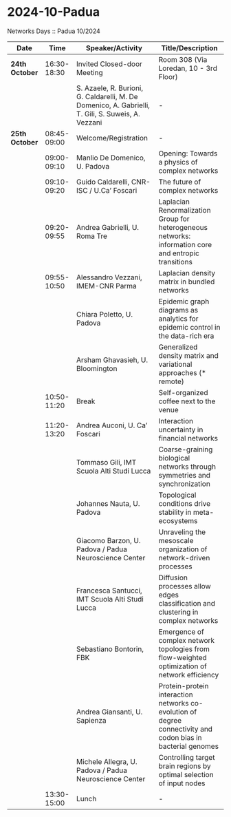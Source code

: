 # 2024-10-Padua
Networks Days :: Padua 10/2024

| Date            | Time            | Speaker/Activity                                          | Title/Description                                                                               |
|-----------------|-----------------|-----------------------------------------------------------|-------------------------------------------------------------------------------------------------|
| **24th October** | 16:30-18:30     | Invited Closed-door Meeting                               | Room 308 (Via Loredan, 10 - 3rd Floor)                                                          | -                                   |
|                 |                 | S. Azaele, R. Burioni, G. Caldarelli, M. De Domenico, A. Gabrielli, T. Gili, S. Suweis, A. Vezzani               | -                                                                                               |                                     |
| **25th October** | 08:45-09:00     | Welcome/Registration                                      | -                                                                                               |                                     |
|                 | 09:00-09:10     | Manlio De Domenico, U. Padova                              | Opening: Towards a physics of complex networks                                                  |                                     |
|                 | 09:10-09:20     | Guido Caldarelli, CNR-ISC / U.Ca’ Foscari                  | The future of complex networks                                                                  |                                     |
|                 | 09:20-09:55     | Andrea Gabrielli, U. Roma Tre                              | Laplacian Renormalization Group for heterogeneous networks: information core and entropic transitions |                                     |
|                 | 09:55-10:50     | Alessandro Vezzani, IMEM-CNR Parma                         | Laplacian density matrix in bundled networks                                                    |                                     |
|                 |                 | Chiara Poletto, U. Padova                                  | Epidemic graph diagrams as analytics for epidemic control in the data-rich era                  |                                     |
|                 |                 | Arsham Ghavasieh, U. Bloomington                           | Generalized density matrix and variational approaches (* remote)                                |                                     |
|                 | 10:50-11:20     | Break                                                     | Self-organized coffee next to the venue                                                         |                                     |
|                 | 11:20-13:20     | Andrea Auconi, U. Ca’ Foscari                              | Interaction uncertainty in financial networks                                                   |                                     |
|                 |                 | Tommaso Gili, IMT Scuola Alti Studi Lucca                  | Coarse-graining biological networks through symmetries and synchronization                      |                                     |
|                 |                 | Johannes Nauta, U. Padova                                  | Topological conditions drive stability in meta-ecosystems                                       |                                     |
|                 |                 | Giacomo Barzon, U. Padova / Padua Neuroscience Center      | Unraveling the mesoscale organization of network-driven processes                               |                                     |
|                 |                 | Francesca Santucci, IMT Scuola Alti Studi Lucca            | Diffusion processes allow edges classification and clustering in complex networks               |                                     |
|                 |                 | Sebastiano Bontorin, FBK                                   | Emergence of complex network topologies from flow-weighted optimization of network efficiency   |                                     |
|                 |                 | Andrea Giansanti, U. Sapienza                              | Protein-protein interaction networks co-evolution of degree connectivity and codon bias in bacterial genomes |                                     |
|                 |                 | Michele Allegra, U. Padova / Padua Neuroscience Center     | Controlling target brain regions by optimal selection of input nodes                            |                                     |
|                 | 13:30-15:00     | Lunch                                                     | -                                                                                               |                                     |
